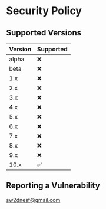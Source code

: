 # Security Policy

## Supported Versions

| Version | Supported          |
| ------- | ------------------ |
| alpha   | :x:                |
| beta    | :x:                |
| 1.x     | :x:                |
| 2.x     | :x:                |
| 3.x     | :x:                |
| 4.x     | :x:                |
| 5.x     | :x:                |
| 6.x     | :x:                |
| 7.x     | :x:                |
| 8.x     | :x:                |
| 9.x     | :x:                |
| 10.x    | :white_check_mark: |

## Reporting a Vulnerability
sw2dnesf@gmail.com
